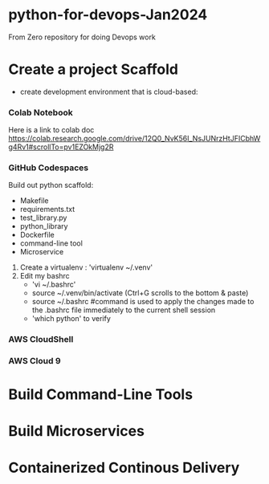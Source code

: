 # python-for-devops-Jan2024
From Zero repository for doing Devops work


# Create a project Scaffold
 * create development environment that is cloud-based:

 ### Colab Notebook
 Here is a link to colab doc https://colab.research.google.com/drive/12Q0_NvK56I_NsJUNrzHtJFICbhWg4Rv1#scrollTo=pv1EZOkMjg2R
 
 ### GitHub Codespaces
 Build out python scaffold:
 * Makefile
 * requirements.txt
 * test_library.py
 * python_library
 * Dockerfile
 * command-line tool
 * Microservice

 1. Create a virtualenv : 'virtualenv ~/.venv'
 2. Edit my bashrc 
    -  'vi ~/.bashrc' 
    -  source ~/.venv/bin/activate  (Ctrl+G scrolls to the bottom & paste)
    -  source ~/.bashrc  #command is used to apply the changes made to the .bashrc file immediately to the current shell session
    -  'which python' to verify
 
 ### AWS CloudShell
 ### AWS Cloud 9

# Build Command-Line Tools

# Build Microservices

# Containerized Continous Delivery
